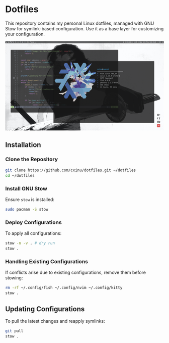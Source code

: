# Dotfiles

This repository contains my personal Linux dotfiles, managed with GNU Stow for symlink-based configuration. Use it as a base layer for customizing your configuration.

![Screenshot](screenshots/screenshot.png)

## Installation

### Clone the Repository

```bash
git clone https://github.com/cxinu/dotfiles.git ~/dotfiles
cd ~/dotfiles
```

### Install GNU Stow

Ensure `stow` is installed:

```bash
sudo pacman -S stow
```

### Deploy Configurations

To apply all configurations:

```bash
stow -n -v . # dry run
stow .
```

### Handling Existing Configurations

If conflicts arise due to existing configurations, remove them before stowing:

```bash
rm -rf ~/.config/fish ~/.config/nvim ~/.config/kitty
stow .
```

## Updating Configurations

To pull the latest changes and reapply symlinks:

```bash
git pull
stow .
```

